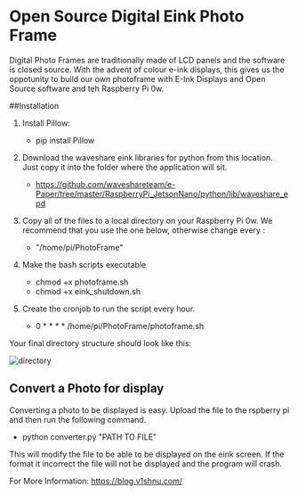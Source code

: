 # Open Source Digital Eink Photo Frame

Digital Photo Frames are traditionally made of LCD panels and the software is closed source. With the advent of colour e-ink displays, this gives us the oppotunity to build our own photoframe with E-Ink Displays and Open Source software and teh Raspberry Pi 0w.

##Installation
1. Install Pillow:
   - pip install Pillow
  
2. Download the waveshare eink libraries for python from this location. Just copy it into the folder where the application will sit.
   - https://github.com/waveshareteam/e-Paper/tree/master/RaspberryPi_JetsonNano/python/lib/waveshare_epd

3. Copy all of the files to a local directory on your Raspberry Pi 0w. We recommend that you use the one below, otherwise change every : 
   - "/home/pi/PhotoFrame"

4. Make the bash scripts executable
   - chmod +x photoframe.sh
   - chmod +x eink_shutdown.sh
  
5. Create the cronjob to run the script every hour.
   - 0 * * * * /home/pi/PhotoFrame/photoframe.sh
  
Your final directory structure should look like this:

![directory](https://github.com/VishnuUnnikrishnan/photoframe/assets/14148289/69c497ee-85d8-4b7c-9772-d459c66eaec8)

  
## Convert a Photo for display

Converting a photo to be displayed is easy. Upload the file to the rspberry pi and then run the following command.

- python converter.py "PATH TO FILE"

This will modify the file to be able to be displayed on the eink screen. If the format it incorrect the file will not be displayed and the program will crash.

For More Information: https://blog.v1shnu.com/




